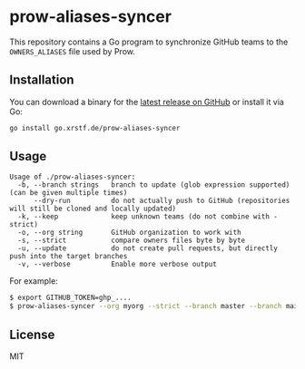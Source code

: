 # prow-aliases-syncer

This repository contains a Go program to synchronize GitHub teams to the
`OWNERS_ALIASES` file used by Prow.

## Installation

You can download a binary for the [latest release on GitHub](https://github.com/xrstf/prow-aliases-syncer/releases)
or install it via Go:

```bash
go install go.xrstf.de/prow-aliases-syncer
```

## Usage

```
Usage of ./prow-aliases-syncer:
  -b, --branch strings   branch to update (glob expression supported) (can be given multiple times)
      --dry-run          do not actually push to GitHub (repositories will still be cloned and locally updated)
  -k, --keep             keep unknown teams (do not combine with -strict)
  -o, --org string       GitHub organization to work with
  -s, --strict           compare owners files byte by byte
  -u, --update           do not create pull requests, but directly push into the target branches
  -v, --verbose          Enable more verbose output
```

For example:

```bash
$ export GITHUB_TOKEN=ghp_....
$ prow-aliases-syncer --org myorg --strict --branch master --branch main --branch 'release/*'
```

## License

MIT
